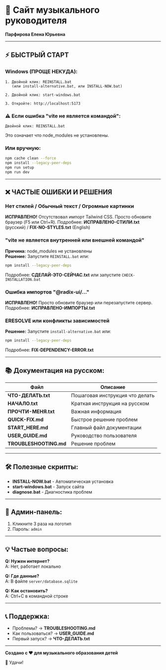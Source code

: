 # 🎵 Сайт музыкального руководителя

**Парфирова Елена Юрьевна**

---

## ⚡ БЫСТРЫЙ СТАРТ

### Windows (ПРОЩЕ НЕКУДА):

```
1. Двойной клик: REINSTALL.bat
   (или install-alternative.bat, или INSTALL-NOW.bat)

2. Двойной клик: start-windows.bat

3. Откройте: http://localhost:5173
```

### ⚠️ Если ошибка "vite не является командой":

```
Двойной клик: REINSTALL.bat
```

Это означает что node_modules не установлены.

### Или вручную:

```bash
npm cache clean --force
npm install --legacy-peer-deps
npm run setup
npm run dev
```

---

## ❌ ЧАСТЫЕ ОШИБКИ И РЕШЕНИЯ

### Нет стилей / Обычный текст / Огромные картинки
**ИСПРАВЛЕНО!** Отсутствовал импорт Tailwind CSS. Просто обновите браузер (F5 или Ctrl+R).
Подробнее: **ИСПРАВЛЕНО-СТИЛИ.txt** (русский) / **FIX-NO-STYLES.txt** (English)

### "vite не является внутренней или внешней командой"
**Причина:** node_modules не установлены  
**Решение:** Запустите `REINSTALL.bat` или:
```bash
npm install --legacy-peer-deps
```
Подробнее: **СДЕЛАЙ-ЭТО-СЕЙЧАС.txt** или запустите `CHECK-INSTALLATION.bat`

### Ошибка импортов "@radix-ui/..."
**ИСПРАВЛЕНО!** Просто обновите браузер или перезапустите сервер.
Подробнее: **ИСПРАВЛЕНО-ИМПОРТЫ.txt**

### ERESOLVE или конфликты зависимостей
**Решение:** Запустите `install-alternative.bat` или:
```bash
npm install --legacy-peer-deps
```
Подробнее: **FIX-DEPENDENCY-ERROR.txt**

---

## 📚 Документация на русском:

| Файл | Описание |
|------|----------|
| **ЧТО-ДЕЛАТЬ.txt** | Пошаговая инструкция что делать |
| **НАЧАЛО.txt** | Краткая инструкция на русском |
| **ПРОЧТИ-МЕНЯ.txt** | Важная информация |
| **QUICK-FIX.md** | Быстрое решение проблем |
| **START_HERE.md** | Главный файл документации |
| **USER_GUIDE.md** | Руководство пользователя |
| **TROUBLESHOOTING.md** | Решение проблем |

---

## 🛠️ Полезные скрипты:

- **INSTALL-NOW.bat** - Автоматическая установка
- **start-windows.bat** - Запуск сайта
- **diagnose.bat** - Диагностика проблем

---

## 🔐 Админ-панель:

1. Кликните 3 раза на логотип
2. Пароль: `admin`

---

## 💡 Частые вопросы:

**Q: Нужен интернет?**  
A: Нет, работает локально

**Q: Где данные?**  
A: В файле `server/database.sqlite`

**Q: Как остановить?**  
A: Ctrl+C в командной строке

---

## 📞 Поддержка:

- Проблемы? → **TROUBLESHOOTING.md**
- Как пользоваться? → **USER_GUIDE.md**
- Первый запуск? → **ЧТО-ДЕЛАТЬ.txt**

---

**Создано с ❤️ для музыкального образования детей**

🎵 Удачи!
